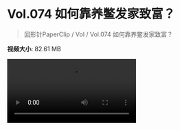 # Vol.074 如何靠养鳖发家致富？

> 回形针PaperClip / Vol / Vol.074 如何靠养鳖发家致富？

**视频大小**: 82.61 MB

<div class="video"><video src="https://file.hsyhx.top/archive/PaperClip/Vol/074.mp4" controls preload>🤔 您的浏览器不支持 video 标签</video></div>